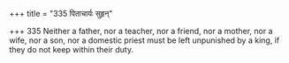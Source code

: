 +++
title = "335 पिताचार्यः सुहृन्"

+++
335	Neither a father, nor a teacher, nor a friend, nor a mother, nor a wife, nor a son, nor a domestic priest must be left unpunished by a king, if they do not keep within their duty.